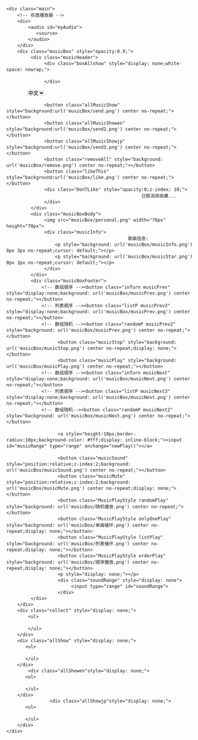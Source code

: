 <!DOCTYPE html>
<html>
<head>
<title>personal_music.html</title>

<meta name="keywords" content="keyword1,keyword2,keyword3">
<meta name="description" content="this is my page">
<meta name="content-type" content="text/html; charset=UTF-8">

<!--<link rel="stylesheet" type="text/css" href="./styles.css">-->
<style type="text/css">
*{border:0;margin: 0;padding: 0}
body{
  background-image:url('image/element.jpg');
  background-size:cover;
}
label { 
    color:white; 
} 
/* div main */
.main{
  padding: 50px 0px 0px 30px;
}
/* bar  */
.musicBoxFooter a input[type='range']{
  -webkit-appearance: none;
  border-radius:20px;
  cursor: pointer;
  position: relative;
  top:-5px;
  width: 120px;
  background:url('music_img/track.png')  no-repeat;
  background-size:0% 100%;
}
/* bar roller */
.musicBoxFooter input[type='range']::-webkit-slider-thumb {
	-webkit-appearance: none;
}
/* bar  */
.musicBoxFooter a input[type='range']::-webkit-slider-runnable-track {
	height: 12px;
    border-radius: 10px; /*round coner*/
    box-shadow: 0 1px 1px #def3f8, inset 0 .125em .125em #0d1112; /*shadow*/
}
.musicBoxFooter input[type='range']:focus {
	outline: none;
}
.musicBoxFooter a input[type=range]::-webkit-slider-thumb {
    -webkit-appearance: none;
    height: 12px;
    width: 12px;
    margin-top: 0px; /*使滑块超出轨道部分的偏移量相等*/
    background: #ffffff; 
    border-radius: 50%; /*外观设置为圆形*/
    border: solid 0.125em rgba(205, 224, 230, 0.5); /*设置边框*/
    box-shadow: 0 .125em .125em #3b4547; /*添加底部阴影*/
    opacity:0.01;
}
/* musicbox */
.musicBox{
   width: 290px;
   height:144px;
   background-color: #404040;
   border-radius: 12px;
   box-shadow: 2px 2px black;
}

/* musicbox head */
.musicHeader{
   height: 40px;
   line-height: 60px;
   text-align: left;
   padding: 0px 20px;
}
.musicHeader button{
   display: inline-block;
   width: 25px;
   height:25px;
   outline: 0;
   cursor: pointer;
}
/* box top */
.boxAllshow{
   width: 130px;
   line-height: 20px;
   background-color: #36c;
   font:15px 'PMingLiU';
   color:#fff;
   border-radius: 5px;
   position:absolute;
   left:245px;
   top:45px;
}
.DonTLike{
   position:absolute;
   left:380px;top:60px;
   font:14px 'PMingLiU';
   width: 120px;
   height:30px;
   line-height: 30px;
   background-color: #36c;
   color:#fff;
   border-radius: 5px;
}

/* box body */
.musicBoxBody{
   height: 70px;
   padding: 0px 10px; 
}
.musicBoxBody img{
   border-radius: 70px;
   cursor: pointer;
}
.musicBoxBody div{
    white-space: nowrap;
    overflow: hidden;
    text-overflow: ellipsis;
    max-width: 160px;
   display: inline-block;
   color:white;
   font-family: 'PMingLiU';
   font-size:14px;
   margin-left: 15px;
   position: relative;
   top:-12px;
}
.musicBoxBody div p{
   display: block;
   height:16px;
   padding-left:15px;
   overflow: hidden;
}
/* box footer */
.musicBoxFooter{
   padding: 10px 0px 10px 10px;
   position: relative;
}
.musicBoxFooter button{
   display: inline-block;
   width: 20px;
   height:20px;
   background-color: #ccc;
   outline: 0;
   cursor: pointer;
}
/* sound range div */
.soundRange{
   position:relative;
   top:-58px;
   left:176px;
   
   width: 90px;
   height:20px;
   line-height:18px;
   background-color: #666;
   border-radius: 3px;
   transform: rotate(-90deg);
   -ms-transform: rotate(-90deg);		
   -webkit-transform: rotate(-90deg);
   -o-transform: rotate(-90deg);		
   -moz-transform: rotate(-90deg);
   z-index: 0;
}

/* sound range */
.soundRange input[type='range']{
   width:60px;
   margin-left:25px; 
   -webkit-appearance: none;
   border-radius:10px;
   cursor: pointer;
   background:url('music_img/track.png')  no-repeat;
   background-size:0% 100%;
}
.soundRange>input[type='range']::-webkit-slider-runnable-track {
	height: 10px;
    border-radius: 10px; 
    box-shadow: 0 1px 1px #def3f8, inset 0 .125em .125em #0d1112; 
}
/* -------------------volune silde---------------------- */
.soundRange input[type=range]::-webkit-slider-thumb {
    -webkit-appearance: none;
    height: 12px;
    width: 12px;
    margin-top: 0px; 
    background: #ffffff; 
    border-radius: 50%; 
    border: solid 0.125em rgba(205, 224, 230, 0.5); 
    box-shadow: 0 .125em .125em #3b4547; 
}

.musicBoxFooter p{
   position: absolute;
   top:-5px;
   right:0px;
   font:15px 'Microsoft JhengHei';
   background-color: #fff;
   border-radius: 3px;
}
/* collect box */
.collect{
    white-space: nowrap;
    overflow: hidden;
    text-overflow: ellipsis;
    max-width: 300px;
   width: 280px;
   height:340px;
   padding:10px 0px;
   background-color: #404040;
   border-radius: 12px;
   box-shadow: 1px 2px black;
   font:16px 'PMingLiU';
   overflow: auto;
}
.collect ul{
   list-style-type: none;
}
.collect ul li{
   height:30px;
   line-height: 30px;
   color:#22CF72;
   border-radius: 12px;
   cursor: pointer;
   overflow: hidden;
   border-bottom: 1px solid #88f; 
   transition:background 1s linear;
   }
.collect ul li img{
   position: relative;
   left:10px;
   top:3px;
   width: 15px;
   height:15px;
   cursor: pointer;
}
.collect ul li a{
   display: inline-block;
   width: 150px;
   padding-left: 20px;
}
.collect ul li:HOVER {
	background-color: #B6C6D5;
	color:#a11;
}
/* show ch music */
.allShow{
   padding:10px 0px;
   position:absolute;
   right:670px;
   top:50px;
   width: 300px;
   height:483px;
   background-color: #404040;
   border-radius: 5px;
   box-shadow: 1px 2px black;
   font:16px 'PMingLiU';
   overflow: auto;
}
.allShow ul{
   list-style-type: none;
}

.allShow ul li{
   height:30px;
   line-height: 30px;
   color:#22CF72;
   border-radius: 12px;
   cursor: pointer;
   overflow: hidden;
   border-bottom: 1px solid #88f; 
   transition:background 1s linear;
   }
.allShow ul li a{
   display: inline-block;
   width: 160px;
   padding-left: 10px;
}
.allShow ul li i{
   margin-left: 15px;
}
.allShow ul li:HOVER {
	background-color: #B6C6D5;
	color:#a11;
}
	/*all show en*/

.allShowen{
    white-space: nowrap;
    overflow: hidden;
    text-overflow: ellipsis;
    max-width: 300px;
   padding:10px 0px;
   position:absolute;
   right:350px;
   top:50px;
   width: 300px;
   height:483px;
   background-color: #404040;
   border-radius: 5px;
   box-shadow: 1px 2px black;
   font:16px 'PMingLiU';
   overflow: auto;
}

.allShowen ul{
   list-style-type: none;
}

.allShowen ul li{
   height:30px;
   line-height: 30px;
   color:#22CF72;
   border-radius: 12px;
   cursor: pointer;
   overflow: hidden;
   border-bottom: 1px solid #88f; 
   transition:background 1s linear;
   }
.allShowen ul li a{
   display: inline-block;
   width: 160px;
   padding-left: 10px;
}
.allShowen ul li i{
   margin-left: 15px;
}
.allShowen ul li:HOVER {
	background-color: #B6C6D5;
	color:#a11;
}
/**/
	/*all show jp*/

.allShowjp{
    white-space: nowrap;
    overflow: hidden;
    text-overflow: ellipsis;
    max-width: 300px;
   padding:10px 0px;
   position:absolute;
   right:10px;
   top:50px;
   width: 320px;
   height:483px;
   background-color: #404040;
   border-radius: 5px;
   box-shadow: 1px 2px black;
   font:16px 'PMingLiU';
   overflow: auto;
}

.allShowjp ul{
   list-style-type: none;
}

.allShowjp ul li{
   height:30px;
   line-height: 30px;
   color:#22CF72;
   border-radius: 12px;
   cursor: pointer;
   overflow: hidden;
   border-bottom: 1px solid #88f; 
   transition:background 1s linear;
   }
.allShowjp ul li a{
   display: inline-block;
   width: 180px;
   padding-left: 10px;
}
.allShowjp ul li i{
   margin-left: 15px;
}
.allShowjp ul li:HOVER {
	background-color: #B6C6D5;
	color:#a11;
}

/* 滚动条样式 */
/* 设置滚动条的样式 */
::-webkit-scrollbar {
    width: 12px;
}
/* 滚动槽 */
::-webkit-scrollbar-track {
    -webkit-box-shadow: inset 0 0 6px rgba(0,0,0,0.3);
    border-radius: 10px;
    overflow: hidden;
}
/* 滚动条滑块 */
::-webkit-scrollbar-thumb {
    border-radius: 20px;
    background: rgba(255,227,132,0.5);
    -webkit-box-shadow: inset 0 0 6px rgba(0,0,0,0.5);
}
::-webkit-scrollbar-thumb:window-inactive {
    background: rgba(255,0,0,0.4);
}
</style>
<script type="text/javascript" src="jQuery/jquery-1.6.4.min.js"></script>
<script type="text/javascript">
   $(function(){
      var musicList=["LOCAL.mp3","走到飛.mp3","每天都是生日.mp3","幹大事.mp3","差不多姑娘.mp3","消愁.mp3","像我這樣的人.mp3","你敢不敢.mp3","小右你是我的女朋友.mp3","Lydia.mp3","月牙灣.mp3","阿拉斯加海湾.mp3","那些年.mp3","時間煮雨.mp3","指望.mp3","Dear Life.mp3","浮誇.mp3","途中.mp3","因為愛情.mp3","認真的雪.mp3","牽心萬苦.mp3","於是長大了以後.mp3","忍者.mp3","夜曲.mp3","可愛女人.mp3","摩天動物園.mp3","佛系少女.mp3","隱形的翅膀.mp3","熱愛105°C的你.mp3","越來越好玩.mp3","沒了妳.mp3,"魚仔.mp3];
      var musicStar=["玖壹壹","走到飛","187","頑童MJ116","G.E.M.鄧紫棋","毛不易","毛不易","李芷婷","小右","飛兒樂團","飛兒樂團","菲道爾","胡夏","郁可為","郁可為","郁可為","陳奕迅","黃美珍","陳奕迅","薛之謙","謝和弦","謝和弦","周杰倫","周杰倫","周杰倫","鄧紫棋","馮提莫","張紹涵","阿肆","PYC","高爾軒","王榆諼"]
       var musicListen=["Forever After All.mp3","Cardigan.mp3","Memories.mp3","Shallow.mp3","YOU&I.mp3","Lost Cause.mp3","bad guy.mp3","lovely.mp3","Breathless.mp3","How Far I'll Go.mp3","Speechless.mp3","Flashlight.mp3","Skyscraper.mp3","Firework.mp3","Titanium.mp3","I Wrote a Song Using Only Hate Comments 2.mp3","Peaches.mp3","Hold On.mp3","Yummy.mp3","Lonely.mp3","Intentions.mp3","Purpose.mp3"];
      var musicStaren=["Luke Combs","Taylor Swift","Maroon 5","Lady Gaga,Bradley Cooper","J.R.A","Billie Eilish","Billie Eilish","Billie Eilish,Khalid","Shayne Ward","Alessia Cara","Naomi Scott","Jessie J","Demi Lovato","Madilyn Bailey","Madilyn Bailey","Madilyn Bailey","Justin Bieber","Justin Bieber","Justin Bieber","Justin Bieber","Justin Bieber","Justin Bieber"];
	  var musicListjp=["us.mp3","Prover.mp3","Who I Am.mp3","Tell me.mp3","Drown.mp3","The Love We've Made.mp3","夜に駆ける.mp3","群青.mp3","怪物.mp3","シャルル.mp3","蝶々結び.mp3","Ref rain.mp3","Rokutouseino Yoru.mp3","さよならの今日に.mp3","Remember the Days We're Talking Rubbish in the Twilight.mp3","貓.mp3"];
      var musicStarjp=["Milet","Milet","Milet","Milet","Milet","Milet","YOASOBI","YOASOBI","YOASOBI","バルーン","Aimer","Aimer","Aimer","Aimyon","Aimyon","DISH"];
	  var totallist=[musicList,musicListen,musicListjp];
	  var totalstarlist=[musicStar,musicStaren,musicStarjp];
	  var myAudio=document.getElementById("myAudio");
      myAudio.volume=document.getElementById("soundRange").value/100;
      var nowMusicNum=0;
	  var totalNum=50;
	  var totalNumen=21;
	  var totalNumjp=15;
      //default play first song 
      $("#myAudio source").attr("src","music/"+(musicList[nowMusicNum])+"");
      //display song info
      $(".musicInfo p:eq(0)").text(musicList[nowMusicNum]);/* 歌曲信息 */
      $(".musicInfo p:eq(1)").text(musicStar[nowMusicNum]);/* 歌手信息 */
	  //$(".listPlay").trigger("click");
	  randomTime1=setInterval(function(){
             if(myAudio.currentTime==myAudio.duration){
                 $(".musicNext2").trigger("click");
               }
            },100); 
	  $(".listtype").change(function() {
	  myAudio.pause();
         $(".musicStop").hide();
         $(".musicPlay").show();
	  	  var nameElement = document.getElementById("listtype");
		var listtype = nameElement.value;
		if(listtype=="ch")
		{
		nowMusicNum=0;
		      //default play first song 
		$("#myAudio source").attr("src","music/"+(musicList[nowMusicNum])+"");
		//display song info
		$(".musicInfo p:eq(0)").text(musicList[nowMusicNum]);/* 歌曲信息 */
		$(".musicInfo p:eq(1)").text(musicStar[nowMusicNum]);/* 歌手信息 */
		myAudio.load()
		}
		if(listtype=="en")
		{
		nowMusicNum=0;
		      //default play first song 
		$("#myAudio source").attr("src","music/"+(musicListen[nowMusicNum])+"");
		//display song info
		$(".musicInfo p:eq(0)").text(musicListen[nowMusicNum]);/* 歌曲信息 */
		$(".musicInfo p:eq(1)").text(musicStaren[nowMusicNum]);/* 歌手信息 */
		myAudio.load();
		}
	  	if(listtype=="jp")
		{
		nowMusicNum=0;
		      //default play first song 
		$("#myAudio source").attr("src","music/"+(musicListjp[nowMusicNum])+"");
		//display song info
		$(".musicInfo p:eq(0)").text(musicListjp[nowMusicNum]);/* 歌曲信息 */
		$(".musicInfo p:eq(1)").text(musicStarjp[nowMusicNum]);/* 歌手信息 */
		myAudio.load()
		}
		if(listtype=="self")
		{
         var listLi=$(".collect ul li").length;
         nowMusicNum=0;
         if(listLi==0){/* no收藏 */
		 alert("收藏為空");
		 nameElement.value="ch";
		$("#myAudio source").attr("src","music/"+(musicList[nowMusicNum])+"");
		//display song info
		$(".musicInfo p:eq(0)").text(musicList[nowMusicNum]);/* 歌曲信息 */
		$(".musicInfo p:eq(1)").text(musicStar[nowMusicNum]);/* 歌手信息 */
		myAudio.load()
         }else{

               var musicSrc=$(".collect ul li").eq(nowListliNum).children("a").text();
               $("#myAudio source").attr("src","music/"+musicSrc+"");
               
               $(".musicInfo p:eq(0)").text($(".collect ul li").eq(nowListliNum).children("a").text())
               $(".musicInfo p:eq(1)").text($(".collect ul li").eq(nowListliNum).children("span").text())
               myAudio.load();
         } 
		}
		});
	     /* click play button */
      $(".musicPlay").click(function(){
         $(this).hide();
         $(".musicStop").show();
         myAudio.play();
         /* ------------------同步進度條-------------------- */
         setInterval(function(){
             var myAudio=document.getElementById("myAudio");   //
             var musicRange=document.getElementById("musicRange");  //進度條
             var ValueTime=(myAudio.currentTime/myAudio.duration)*100;
             document.getElementById("musicRange").value=ValueTime;
             musicRange.style.backgroundSize=ValueTime+"% 100%";},1000); 
      });
      $(".musicStop").click(function(){
         $(this).hide();
         $(".musicPlay").show();
         myAudio.pause();
      });
      
      /* 按上一首 */
      $(".musicPrev").click(function(){
         nowMusicNum--;
         
         if(nowMusicNum<0){
         nowMusicNum=totalNum;
         }
         $("#myAudio source").attr("src","music/"+(musicList[nowMusicNum])+"");/* 歌曲链接 */
         $(".musicInfo p:eq(0)").text(musicList[nowMusicNum]);/* 歌曲信息 */
         $(".musicInfo p:eq(1)").text(musicStar[nowMusicNum]);/* 歌手信息 */
         
         myAudio.load();
         $(".musicPlay").trigger("click");
      });
      //random按上一首
      $(".musicPrev2").click(function(){
         var randomNum=Math.random();
		var nameElement = document.getElementById("listtype");
		var listtype = nameElement.value;
		if(listtype =="ch")
		{
         var randomMusicNum=randomNum*musicList.length;
         var nowPlayNum=Math.floor(randomMusicNum);
         $("#myAudio source").attr("src","music/"+(musicList[nowPlayNum])+"");/* 歌曲链接 */
         $(".musicInfo p:eq(0)").text(musicList[nowPlayNum]);/* 歌曲信息 */
         $(".musicInfo p:eq(1)").text(musicStar[nowPlayNum]);/* 歌手信息 */      
         myAudio.load();
         $(".musicPlay").trigger("click");
		 }
		if(listtype =="en")
		{
         var randomMusicNum=randomNum*musicListen.length;
         var nowPlayNum=Math.floor(randomMusicNum);
         $("#myAudio source").attr("src","music/"+(musicListen[nowPlayNum])+"");/* 歌曲链接 */
         $(".musicInfo p:eq(0)").text(musicListen[nowPlayNum]);/* 歌曲信息 */
         $(".musicInfo p:eq(1)").text(musicStaren[nowPlayNum]);/* 歌手信息 */      
         myAudio.load();
         $(".musicPlay").trigger("click");
		 }
		if(listtype =="jp")
		{
         var randomMusicNum=randomNum*musicListjp.length;
         var nowPlayNum=Math.floor(randomMusicNum);
         $("#myAudio source").attr("src","music/"+(musicListjp[nowPlayNum])+"");/* 歌曲链接 */
         $(".musicInfo p:eq(0)").text(musicListjp[nowPlayNum]);/* 歌曲信息 */
         $(".musicInfo p:eq(1)").text(musicStarjp[nowPlayNum]);/* 歌手信息 */      
         myAudio.load();
         $(".musicPlay").trigger("click");
		 }
		if(listtype =="self")
		{
		 var listLi=$(".collect ul li").length;
         var randomMusicNum=randomNum*listLi;
         var nowPlayNum=Math.floor(randomMusicNum);
          var musicSrc=$(".collect ul li").eq(nowPlayNum).children("a").text();
         $("#myAudio source").attr("src","music/"+musicSrc+"");
               
          $(".musicInfo p:eq(0)").text($(".collect ul li").eq(nowPlayNum).children("a").text())
         $(".musicInfo p:eq(1)").text($(".collect ul li").eq(nowPlayNum).children("span").text())
         myAudio.load();
         $(".musicPlay").trigger("click");
		 }
      });
      /* 列表循環下的上一首 */
      
      var nowListliNum=0;
      $(".musicPrev3").click(function(){
		nowListliNum--;
	    var nameElement = document.getElementById("listtype");
		var listtype = nameElement.value;
		if(listtype =="self")
		{
         var listLi=$(".collect ul li").length;
         if(listLi==0){/* no收藏 */
			alert("收藏為空")
         }else{
            if(nowListliNum<=-1){
               nowListliNum=listLi-1;
               }
               var musicSrc=$(".collect ul li").eq(nowListliNum).children("a").text();
               $("#myAudio source").attr("src","music/"+musicSrc+"");
               
               $(".musicInfo p:eq(0)").text($(".collect ul li").eq(nowListliNum).children("a").text())
               $(".musicInfo p:eq(1)").text($(".collect ul li").eq(nowListliNum).children("span").text())
         }
         myAudio.load();
         $(".musicPlay").trigger("click");
		 }
		if(listtype =="cn")
		{
            if(nowListliNum<=-1){
               nowListliNum=totalNum;
               }
         
         $("#myAudio source").attr("src","music/"+(musicList[nowListliNum])+"");/* 歌曲链接 */
         $(".musicInfo p:eq(0)").text(musicList[nowListliNum]);/* 歌曲信息 */
         $(".musicInfo p:eq(1)").text(musicStar[nowListliNum]);/* 歌手信息 */
         
         myAudio.load();
         $(".musicPlay").trigger("click");
		 }
		if(listtype =="en")
		{
            if(nowListliNum<=-1){
               nowListliNum=totalNumen;
               }
         
         $("#myAudio source").attr("src","music/"+(musicListen[nowListliNum])+"");/* 歌曲链接 */
         $(".musicInfo p:eq(0)").text(musicListen[nowListliNum]);/* 歌曲信息 */
         $(".musicInfo p:eq(1)").text(musicStaren[nowListliNum]);/* 歌手信息 */
         
         myAudio.load();
         $(".musicPlay").trigger("click");
		 }
		if(listtype =="jp")
		{
            if(nowListliNum<=-1){
               nowListliNum=totalNumjp;
               }
         
         $("#myAudio source").attr("src","music/"+(musicListjp[nowListliNum])+"");/* 歌曲链接 */
         $(".musicInfo p:eq(0)").text(musicListjp[nowListliNum]);/* 歌曲信息 */
         $(".musicInfo p:eq(1)").text(musicStarjp[nowListliNum]);/* 歌手信息 */
         
         myAudio.load();
         $(".musicPlay").trigger("click");
		 }
      });
      
      /* click下一首按紐 */
      $(".musicNext").click(function(){
         nowMusicNum++;
         var nameElement = document.getElementById("listtype");
		var listtype = nameElement.value;
		if(listtype =="ch")
		{
         if(nowMusicNum>totalNum){
         nowMusicNum=0;
         }
         
         $("#myAudio source").attr("src","music/"+(musicList[nowMusicNum])+"");/* 歌曲链接 */
         $(".musicInfo p:eq(0)").text(musicList[nowMusicNum]);/* 歌曲信息 */
         $(".musicInfo p:eq(1)").text(musicStar[nowMusicNum]);/* 歌手信息 */
         
         myAudio.load();
         $(".musicPlay").trigger("click");
		 }
		 if(listtype =="en")
		{
         if(nowMusicNum>totalNumen){
         nowMusicNum=0;
         }
         
         $("#myAudio source").attr("src","music/"+(musicListen[nowMusicNum])+"");/* 歌曲链接 */
         $(".musicInfo p:eq(0)").text(musicListen[nowMusicNum]);/* 歌曲信息 */
         $(".musicInfo p:eq(1)").text(musicStaren[nowMusicNum]);/* 歌手信息 */
         
         myAudio.load();
         $(".musicPlay").trigger("click");
		 }
		if(listtype =="jp")
		{
         if(nowMusicNum>totalNumjp){
         nowMusicNum=0;
         }
         
         $("#myAudio source").attr("src","music/"+(musicListjp[nowMusicNum])+"");/* 歌曲链接 */
         $(".musicInfo p:eq(0)").text(musicListjp[nowMusicNum]);/* 歌曲信息 */
         $(".musicInfo p:eq(1)").text(musicStarjp[nowMusicNum]);/* 歌手信息 */
         
         myAudio.load();
         $(".musicPlay").trigger("click");
		 }
		if(listtype =="self")////
		{
		var listLi=$(".collect ul li").length;
         if(nowMusicNum>listLi){
         nowMusicNum=0;
         }
          var musicSrc=$(".collect ul li").eq(nowMusicNum).children("a").text();
         $("#myAudio source").attr("src","music/"+musicSrc+"");
               
          $(".musicInfo p:eq(0)").text($(".collect ul li").eq(nowMusicNum).children("a").text())
         $(".musicInfo p:eq(1)").text($(".collect ul li").eq(nowMusicNum).children("span").text())
         myAudio.load();
         $(".musicPlay").trigger("click");
		 }
      });
      //random next
      
      $(".musicNext2").click(function(){
         var randomNum=Math.random();
		var nameElement = document.getElementById("listtype");
		var listtype = nameElement.value;
		if(listtype =="ch")
		{
         var randomMusicNum=randomNum*musicList.length;
         var nowPlayNum=Math.floor(randomMusicNum);
         $("#myAudio source").attr("src","music/"+(musicList[nowPlayNum])+"");/* 歌曲链接 */
         $(".musicInfo p:eq(0)").text(musicList[nowPlayNum]);/* 歌曲信息 */
         $(".musicInfo p:eq(1)").text(musicStar[nowPlayNum]);/* 歌手信息 */      
         myAudio.load();
         $(".musicPlay").trigger("click");
		 }
		if(listtype =="en")
		{
         var randomMusicNum=randomNum*musicListen.length;
         var nowPlayNum=Math.floor(randomMusicNum);
         $("#myAudio source").attr("src","music/"+(musicListen[nowPlayNum])+"");/* 歌曲链接 */
         $(".musicInfo p:eq(0)").text(musicListen[nowPlayNum]);/* 歌曲信息 */
         $(".musicInfo p:eq(1)").text(musicStaren[nowPlayNum]);/* 歌手信息 */      
         myAudio.load();
         $(".musicPlay").trigger("click");
		 }
		if(listtype =="jp")
		{
         var randomMusicNum=randomNum*musicListjp.length;
         var nowPlayNum=Math.floor(randomMusicNum);
         $("#myAudio source").attr("src","music/"+(musicListjp[nowPlayNum])+"");/* 歌曲链接 */
         $(".musicInfo p:eq(0)").text(musicListjp[nowPlayNum]);/* 歌曲信息 */
         $(".musicInfo p:eq(1)").text(musicStarjp[nowPlayNum]);/* 歌手信息 */      
         myAudio.load();
         $(".musicPlay").trigger("click");
		 }
		if(listtype =="self")
		{
		 var listLi=$(".collect ul li").length;
         var randomMusicNum=randomNum*listLi;
         var nowPlayNum=Math.floor(randomMusicNum);
          var musicSrc=$(".collect ul li").eq(nowPlayNum).children("a").text();
         $("#myAudio source").attr("src","music/"+musicSrc+"");
               
          $(".musicInfo p:eq(0)").text($(".collect ul li").eq(nowPlayNum).children("a").text())
         $(".musicInfo p:eq(1)").text($(".collect ul li").eq(nowPlayNum).children("span").text())
         myAudio.load();
         $(".musicPlay").trigger("click");
		 }
      });
      
      //list next
      $(".musicNext3").click(function(){
	  var nameElement = document.getElementById("listtype");
		var listtype = nameElement.value;
		if(listtype =="self")
		{
         var listLi=$(".collect ul li").length;
         nowListliNum++;
         if(listLi==0){/* no收藏 */
		 alert("收藏為空")
         }else{
            if(nowListliNum>=listLi){
               nowListliNum=0;
               }
               var musicSrc=$(".collect ul li").eq(nowListliNum).children("a").text();
               $("#myAudio source").attr("src","music/"+musicSrc+"");
               
               $(".musicInfo p:eq(0)").text($(".collect ul li").eq(nowListliNum).children("a").text())
               $(".musicInfo p:eq(1)").text($(".collect ul li").eq(nowListliNum).children("span").text())
               myAudio.load();
               $(".musicPlay").trigger("click");
         } 
		 }
		 if(listtype =="ch")
		{
         var listLi=$(".allShow ul li").length;
         nowListliNum++;
         if(listLi==0){/* no收藏 */
		 alert("收藏為空")
         }else{
            if(nowListliNum>=listLi){
               nowListliNum=0;
               }
               var musicSrc=$(".allShow ul li").eq(nowListliNum).children("a").text();
               $("#myAudio source").attr("src","music/"+musicSrc+"");
               
               $(".musicInfo p:eq(0)").text($(".allShow ul li").eq(nowListliNum).children("a").text())
               $(".musicInfo p:eq(1)").text($(".allShow ul li").eq(nowListliNum).children("span").text())
               myAudio.load();
               $(".musicPlay").trigger("click");
         } 
		 }
		 		 if(listtype =="en")
		{
         var listLi=$(".allShowen ul li").length;
         nowListliNum++;
         if(listLi==0){/* no收藏 */
		 alert("收藏為空")
         }else{
            if(nowListliNum>=listLi){
               nowListliNum=0;
               }
               var musicSrc=$(".allShowen ul li").eq(nowListliNum).children("a").text();
               $("#myAudio source").attr("src","music/"+musicSrc+"");
               
               $(".musicInfo p:eq(0)").text($(".allShowen ul li").eq(nowListliNum).children("a").text())
               $(".musicInfo p:eq(1)").text($(".allShowen ul li").eq(nowListliNum).children("span").text())
               myAudio.load();
               $(".musicPlay").trigger("click");
         } 
		 }
		 if(listtype =="jp")
		{
         var listLi=$(".allShowjp ul li").length;
         nowListliNum++;
         if(listLi==0){/* no收藏 */
		 alert("收藏為空")
         }else{
            if(nowListliNum>=listLi){
               nowListliNum=0;
               }
               var musicSrc=$(".allShowjp ul li").eq(nowListliNum).children("a").text();
               $("#myAudio source").attr("src","music/"+musicSrc+"");
               
               $(".musicInfo p:eq(0)").text($(".allShowjp ul li").eq(nowListliNum).children("a").text())
               $(".musicInfo p:eq(1)").text($(".allShowjp ul li").eq(nowListliNum).children("span").text())
               myAudio.load();
               $(".musicPlay").trigger("click");
         } 
		 }
      });
      
         /* 点击音量切换到静音 */
         $(".musicSound").click(function(){
            $(this).hide()
            $(".musicMute").show();
            myAudio.muted=true;
            document.getElementById("soundRange").value=0;
            myAudio.volume=0;
         })
         /* 点击静音切换到音量 */
         $(".musicMute").click(function(){
            $(this).hide()
            $(".musicSound").show();
            myAudio.muted=false;
            document.getElementById("soundRange").value=40;
            myAudio.volume=0.4;
         })
         /* 鼠标悬浮在音量图标上时显示音量条 */
         $(".musicMute,.musicSound,.soundRange").hover(function(){
            $(".soundRange").toggle();
         })
         
         /* 改变音量 */
         $(".soundRange input[type='range']").mousemove(function(){
             myAudio.volume=document.getElementById("soundRange").value/100;
             if(myAudio.volume==0){
                $(".musicSound").hide();
                $(".musicMute").show();
             }else{
                $(".musicSound").show();
                $(".musicMute").hide();
             }
         });
         /* 在静音下改变音量后变为非静音状态 */
         $(".soundRange input[type='range']").change(function(){
             myAudio.muted=false;
         })
         
         /* 收藏音乐 */
         $(".likeThis").click(function(){
             //$(".musicInfo p:eq(0)").text()   //歌曲信息
             //$(".musicInfo p:eq(1)").text()   //歌手信息
             $(".collect").fadeIn(1000);
             if(window.confirm("確定收藏?")){
                  $(".collect ul").append("<li><img src='musicBox/remove.png'><a>"+$(".musicInfo p:eq(0)").text()+"</a><span>"+$(".musicInfo p:eq(1)").text()+"</span></li>");        
             }else{
                  $(".DonTLike").animate({"opacity":"1"},400).delay(1500).animate({"opacity":"0"},400);
             }
         });
         //显示是否删除收藏夹音乐提示
         $(".likeThis").hover(function(){
            $(".boxAllshow").text("收藏正在播放music").toggle();
         })
         /* 删除此音乐 */
         $(".collect ul li img").live('click',function(){
            if(window.confirm("確定刪除?")){
                $(this).parent().remove();
            }
         })
         //是否删除所有收藏
         $(".removeAll").click(function(){
            if(window.confirm("清空收藏?")){
                $(".collect ul").empty();
                $(".collect").fadeOut(1000);
            }
         })
         //show是否删除收藏
         $(".removeAll").hover(function(){
            $(".boxAllshow").text("刪除收藏").toggle();
         })
         /* 收藏list click play */
         $(".collect ul li").live('click',function(){
		 var nameElement = document.getElementById("listtype");
		var listtype = nameElement.value;
			nameElement.value="self";
            var musicSrc=$(this).children("a").text();
            $("#myAudio source").attr("src","music/"+musicSrc+"");
            
            $(".musicInfo p:eq(0)").text($(this).children("a").text())
            $(".musicInfo p:eq(1)").text($(this).children("span").text())
            
            myAudio.load();
            $(".musicPlay").trigger("click");
         });
         /* 点击显示全部音乐时 */
         $(".allMusicShow").toggle(function(){
            $(".allShow").fadeIn(1000);
         },function(){
            $(".allShow").fadeOut(1000);
         })
	 $(".allMusicShowen").toggle(function(){
            $(".allShowen").fadeIn(1000);
         },function(){
            $(".allShowen").fadeOut(1000);
         })
		 	 $(".allMusicShowjp").toggle(function(){
            $(".allShowjp").fadeIn(1000);
         },function(){
            $(".allShowjp").fadeOut(1000);
         })
         //mouse hover show
         $(".allMusicShow").hover(function(){
            $(".boxAllshow").text("顯示中文歌庫").toggle();
         })
		 $(".allMusicShowen").hover(function(){
            $(".boxAllshow").text("顯示英文歌庫").toggle();
         })
	   		 $(".allMusicShowjp").hover(function(){
            $(".boxAllshow").text("顯示日文歌庫").toggle();
         })
         /* click show ch list */
         $(".allShow ul li").live('click',function(){
		 		var nameElement = document.getElementById("listtype");
		var listtype = nameElement.value;
			nameElement.value="ch";
            var musicSrc=$(this).children("a").text();
			nowListliNum=musicList.indexOf(musicSrc);
            $("#myAudio source").attr("src","music/"+musicSrc+"");
            
            $(".musicInfo p:eq(0)").text($(this).children("a").text())
            $(".musicInfo p:eq(1)").text($(this).children("span").text())
            
            myAudio.load();
            $(".musicPlay").trigger("click");
         });
		 /* click all en list to play */
		$(".allShowen ul li").live('click',function(){
				 		var nameElement = document.getElementById("listtype");
		var listtype = nameElement.value;
			nameElement.value="en";
            var musicSrc=$(this).children("a").text();
			nowListliNum=musicListen.indexOf(musicSrc);
            $("#myAudio source").attr("src","music/"+musicSrc+"");           
            $(".musicInfo p:eq(0)").text($(this).children("a").text())
            $(".musicInfo p:eq(1)").text($(this).children("span").text())
            myAudio.load();
            $(".musicPlay").trigger("click");
         });
		 		 /* click all jp list to play */
		$(".allShowjp ul li").live('click',function(){
				 		var nameElement = document.getElementById("listtype");
		var listtype = nameElement.value;
			nameElement.value="jp";
            var musicSrc=$(this).children("a").text();
			nowListliNum=musicListjp.indexOf(musicSrc);
            $("#myAudio source").attr("src","music/"+musicSrc+"");           
            $(".musicInfo p:eq(0)").text($(this).children("a").text())
            $(".musicInfo p:eq(1)").text($(this).children("span").text())
            myAudio.load();
            $(".musicPlay").trigger("click");
         });
         for(var i=0;i<totalNum+1;i++){
                (function(k){
                    $(".allShow ul").append("<li><i>"+(i+1)+".</i><a>"+totallist[0][i]+"</a><span>"+totalstarlist[0][i]+"</span>")
                })(i)
            }
		for(var i=0;i<totalNumen+1;i++){
                (function(k){
                    $(".allShowen ul").append("<li><i>"+(i+1)+".</i><a>"+totallist[1][i]+"</a><span>"+totalstarlist[1][i]+"</span>")
                })(i)
            }
		for(var i=0;i<totalNumjp+1;i++){
                (function(k){
                    $(".allShowjp ul").append("<li><i>"+(i+1)+".</i><a>"+totallist[2][i]+"</a><span>"+totalstarlist[2][i]+"</span>")
                })(i)
            }
			var randomTime1,listTime;
/*------------ 点击随机播放    切换到    单曲循环     以及悬浮显示的提醒   ---------------*/
         $(".randomPlay").click(function(){//inTurn
            $(".MusicPlayStyle").hide().eq(1).show();
            $(".randomP").show();       //将数组中的歌曲   随机取得数据然后  单曲循环  播放
            $(".inTurn").hide();          
            $(".listP").hide();
            //清除随机播放切换到下一首的定时器
            clearInterval(randomTime1);
            //给音乐播放器添加loop属性   使其单曲循环
            $("#myAudio").attr("loop","loop");
         })
         $(".randomPlay").hover(function(){
            $(".musicBoxFooter p").text("Random play").toggle();
         })
-/* ----------点击单曲循环  切换到  列表循环   以及悬浮显示的提醒 ------------*/
         $(".onlyOnePlay").click(function(){//listP
            $(".MusicPlayStyle").hide().eq(2).show();
            $(".randomP").hide();
            $(".inTurn").hide();
            $(".listP").show();         //将收藏夹中的的歌曲   循环  播放
            //切换到列表循环时要去除loop属性,不让其单曲循环
            $("#myAudio").removeAttr("loop");
            //添加定时器,按照列表循环播放
            listTime=setInterval(function(){
             if(myAudio.currentTime==myAudio.duration){
                 $(".musicNext3").trigger("click");
             }
             },100);
         })
         $(".onlyOnePlay").hover(function(){
            $(".musicBoxFooter p").text("Single cycle").toggle();
         })
/*----------- 点击列表循环  切换到  顺序播放   以及悬浮显示的提醒 ----------*/
         $(".listPlay").click(function(){//inTurn
            $(".MusicPlayStyle").hide().eq(0).show();
            $(".randomP").show();      //将数组中的歌曲  取得数据然后  循环  播放
            $(".inTurn").hide();
            $(".listP").hide();
            //清除列表循环的定时器  下一首
            clearInterval(listTime);
            
            /* 顺序播放的定时器 */
            randomTime1=setInterval(function(){
             if(myAudio.currentTime==myAudio.duration){
                 $(".musicNext2").trigger("click");
               }
            },100); 
         })
         $(".listPlay").hover(function(){
            $(".musicBoxFooter p").text("list cycle").toggle();
         })
		 $(".musicBoxBody img").hover(function(){
            $(".boxAllshow").text("Show/Hide 收藏list").toggle();
         })

 	    $(".musicBoxBody img").click(function(){
			if($(".collect").is(":hidden")){
                $(".collect").fadeIn(1000);
            }else{
                $(".collect").fadeOut(500);
            }
         });
    })

    
    /* ------------------同步進度-------------------- */ 
     function nowPlay(){
        var musicRange=document.getElementById("musicRange");
        musicRange.style.backgroundSize=musicRange.value+"% 100%";
        myAudio.currentTime=musicRange.value*myAudio.duration/100;
     }
</script>
</head>

	<div class="main">
		<!-- 存放播放器 -->
		<div>
			<audio id="myAudio">
			   <source>
			</audio>
		</div>
		<div class="musicBox" style="opacity:0.9;">
		     <div class="musicHeader">
		          <div class="boxAllshow" style="display: none;white-space: nowrap;">
		                                            
		          </div>
				
  <label for="playlisttype">play list</label>
  <select class="listtype" id="listtype">
    <option value="ch">中文</option>
    <option value="en">英文</option>
    <option value="jp">日文</option>
    <option value="self">收藏</option>
  </select>


		          <button class="allMusicShow" style="background:url('musicBox/send.png') center no-repeat;"></button>
				  <button class="allMusicShowen" style="background:url('musicBox/send2.png') center no-repeat;"></button>
				  <button class="allMusicShowjp" style="background:url('musicBox/send3.png') center no-repeat;"></button>
				  <button class="removeAll" style="background: url('musicBox/remove.png') center no-repeat;"></button>
		          <button class="likeThis" style="background:url('musicBox/like.png') center no-repeat;"></button>
		          <div class="DonTLike" style="opacity:0;z-index: 10;">
		                                              已取消該收藏...
		          </div>
		     </div>
		     <div class="musicBoxBody">
		          <img src="musicBox/personal.png" width="70px" height="70px">
		          <div class="musicInfo">
		                                         歌曲信息:
		              <p style="background: url('musicBox/musicInfo.png') 0px 3px no-repeat;cursor: default;"></p>
		              <p style="background: url('musicBox/musicStar.png') 0px 3px no-repeat;cursor: default;"></p>
		          </div>
		     </div>
		     <div class="musicBoxFooter">
		         <!-- 数组顺序 --><button class="inTurn musicPrev" style="display:none;background: url('musicBox/musicPrev.png') center no-repeat;"></button>
		         <!-- 列表顺序 --><button class="listP musicPrev3" style="display:none;background: url('musicBox/musicPrev.png') center no-repeat;"></button>
		         <!-- 数组随机 --><button class="randomP musicPrev2" style="background: url('musicBox/musicPrev.png') center no-repeat;"></button>
		               <button class="musicStop" style="background: url('musicBox/musicStop.png') center no-repeat;display: none;"></button>
		               <button class="musicPlay" style="background: url('musicBox/musicPlay.png') center no-repeat;"></button>
		         <!-- 数组顺序 --><button class="inTurn musicNext" style="display:none;background: url('musicBox/musicNext.png') center no-repeat;"></button>
		         <!-- 列表顺序 --><button class="listP musicNext3" style="display:none;background: url('musicBox/musicNext.png') center no-repeat;"></button>
		         <!-- 数组随机--><button class="randomP musicNext2" style="background: url('musicBox/musicNext.png') center no-repeat;"></button>
		               	
		               <a style="height:10px;border-radius:10px;background-color: #fff;display: inline-block;"><input id="musicRange" type="range" onchange="nowPlay()"></a>
		               
		               <button class="musicSound" style="position:relative;z-index:2;background: url('musicBox/musicSound.png') center no-repeat;"></button>
		               <button class="musicMute" style="position:relative;z-index:2;background: url('musicBox/musicMute.png') center no-repeat;display: none;"></button> 
		               <button class="MusicPlayStyle randomPlay" style="background: url('musicBox/随机播放.png') center no-repeat;"></button>
		               <button class="MusicPlayStyle onlyOnePlay" style="background: url('musicBox/单曲循环.png') center no-repeat;display: none;"></button>
		               <button class="MusicPlayStyle listPlay" style="background: url('musicBox/列表循环.png') center no-repeat;display: none;"></button>
		               <button class="MusicPlayStyle orderPlay" style="background: url('musicBox/顺序播放.png') center no-repeat;display: none;"></button>
		               <p style="display: none;"></p>
		               <div class="soundRange" style="display: none">
		                    <input type="range" id="soundRange">
		               </div>
		     </div>
		</div>
		<div class="collect" style="display: none;">
		    <ul>
		        
		    </ul>
		</div>
		<div class="allShow" style="display: none;">
		   <ul>
		      
		   </ul>
		</div>
			<div class="allShowen"style="display: none;">
		   <ul>
		      
		   </ul>
		</div>
					<div class="allShowjp"style="display: none;">
		   <ul>
		      
		   </ul>
		</div>
	</div>
</body>
</html>
